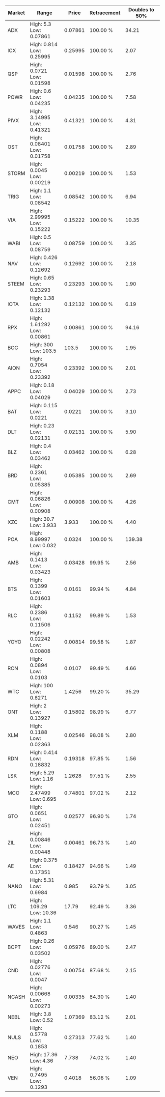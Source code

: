 | Market | Range | Price| Retracement | Doubles to 50% |
| --- | --- | --- | --- | --- |
| ADX | High: 5.3<br />Low: 0.07861 | 0.07861 | 100.00 % | 34.21 |
| ICX | High: 0.814<br />Low: 0.25995 | 0.25995 | 100.00 % | 2.07 |
| QSP | High: 0.0721<br />Low: 0.01598 | 0.01598 | 100.00 % | 2.76 |
| POWR | High: 0.6<br />Low: 0.04235 | 0.04235 | 100.00 % | 7.58 |
| PIVX | High: 3.14995<br />Low: 0.41321 | 0.41321 | 100.00 % | 4.31 |
| OST | High: 0.08401<br />Low: 0.01758 | 0.01758 | 100.00 % | 2.89 |
| STORM | High: 0.0045<br />Low: 0.00219 | 0.00219 | 100.00 % | 1.53 |
| TRIG | High: 1.1<br />Low: 0.08542 | 0.08542 | 100.00 % | 6.94 |
| VIA | High: 2.99995<br />Low: 0.15222 | 0.15222 | 100.00 % | 10.35 |
| WABI | High: 0.5<br />Low: 0.08759 | 0.08759 | 100.00 % | 3.35 |
| NAV | High: 0.426<br />Low: 0.12692 | 0.12692 | 100.00 % | 2.18 |
| STEEM | High: 0.65<br />Low: 0.23293 | 0.23293 | 100.00 % | 1.90 |
| IOTA | High: 1.38<br />Low: 0.12132 | 0.12132 | 100.00 % | 6.19 |
| RPX | High: 1.61282<br />Low: 0.00861 | 0.00861 | 100.00 % | 94.16 |
| BCC | High: 300<br />Low: 103.5 | 103.5 | 100.00 % | 1.95 |
| AION | High: 0.7054<br />Low: 0.23392 | 0.23392 | 100.00 % | 2.01 |
| APPC | High: 0.18<br />Low: 0.04029 | 0.04029 | 100.00 % | 2.73 |
| BAT | High: 0.115<br />Low: 0.0221 | 0.0221 | 100.00 % | 3.10 |
| DLT | High: 0.23<br />Low: 0.02131 | 0.02131 | 100.00 % | 5.90 |
| BLZ | High: 0.4<br />Low: 0.03462 | 0.03462 | 100.00 % | 6.28 |
| BRD | High: 0.2361<br />Low: 0.05385 | 0.05385 | 100.00 % | 2.69 |
| CMT | High: 0.06826<br />Low: 0.00908 | 0.00908 | 100.00 % | 4.26 |
| XZC | High: 30.7<br />Low: 3.933 | 3.933 | 100.00 % | 4.40 |
| POA | High: 8.99997<br />Low: 0.032 | 0.0324 | 100.00 % | 139.38 |
| AMB | High: 0.1413<br />Low: 0.03423 | 0.03428 | 99.95 % | 2.56 |
| BTS | High: 0.1399<br />Low: 0.01603 | 0.0161 | 99.94 % | 4.84 |
| RLC | High: 0.2386<br />Low: 0.11506 | 0.1152 | 99.89 % | 1.53 |
| YOYO | High: 0.02242<br />Low: 0.00808 | 0.00814 | 99.58 % | 1.87 |
| RCN | High: 0.0894<br />Low: 0.0103 | 0.0107 | 99.49 % | 4.66 |
| WTC | High: 100<br />Low: 0.6271 | 1.4256 | 99.20 % | 35.29 |
| ONT | High: 2<br />Low: 0.13927 | 0.15802 | 98.99 % | 6.77 |
| XLM | High: 0.1188<br />Low: 0.02363 | 0.02546 | 98.08 % | 2.80 |
| RDN | High: 0.414<br />Low: 0.18832 | 0.19318 | 97.85 % | 1.56 |
| LSK | High: 5.29<br />Low: 1.16 | 1.2628 | 97.51 % | 2.55 |
| MCO | High: 2.47499<br />Low: 0.695 | 0.74801 | 97.02 % | 2.12 |
| GTO | High: 0.0651<br />Low: 0.02451 | 0.02577 | 96.90 % | 1.74 |
| ZIL | High: 0.00846<br />Low: 0.00448 | 0.00461 | 96.73 % | 1.40 |
| AE | High: 0.375<br />Low: 0.17351 | 0.18427 | 94.66 % | 1.49 |
| NANO | High: 5.31<br />Low: 0.6984 | 0.985 | 93.79 % | 3.05 |
| LTC | High: 109.29<br />Low: 10.36 | 17.79 | 92.49 % | 3.36 |
| WAVES | High: 1.1<br />Low: 0.4863 | 0.546 | 90.27 % | 1.45 |
| BCPT | High: 0.26<br />Low: 0.03502 | 0.05976 | 89.00 % | 2.47 |
| CND | High: 0.02776<br />Low: 0.0047 | 0.00754 | 87.68 % | 2.15 |
| NCASH | High: 0.00668<br />Low: 0.00273 | 0.00335 | 84.30 % | 1.40 |
| NEBL | High: 3.8<br />Low: 0.52 | 1.07369 | 83.12 % | 2.01 |
| NULS | High: 0.5778<br />Low: 0.1853 | 0.27313 | 77.62 % | 1.40 |
| NEO | High: 17.36<br />Low: 4.36 | 7.738 | 74.02 % | 1.40 |
| VEN | High: 0.7495<br />Low: 0.1293 | 0.4018 | 56.06 % | 1.09 |
